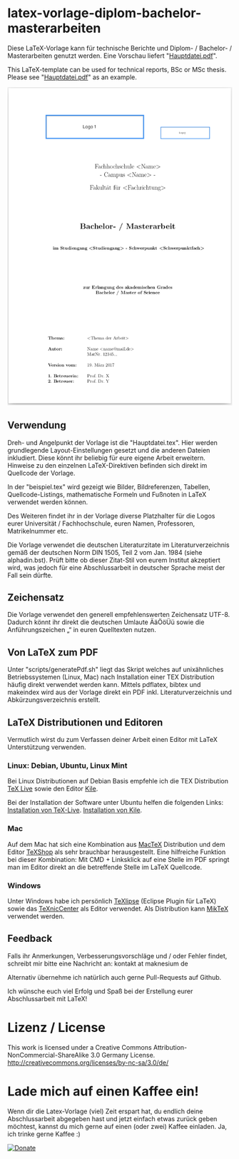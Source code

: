 # latex-vorlage-diplom-bachelor-masterarbeiten

Diese LaTeX-Vorlage kann für technische Berichte und Diplom- / Bachelor- / Masterarbeiten genutzt werden. Eine Vorschau liefert "[Hauptdatei.pdf](/src/Hauptdatei.pdf)".

This LaTeX-template can be used for technical reports, BSc or MSc thesis. Please see "[Hauptdatei.pdf](/src/Hauptdatei.pdf)" as an example.

![latex-vorlage-diplom-bachelor-masterarbeiten](main.png "latex-vorlage-diplom-bachelor-masterarbeiten")


## Verwendung

Dreh- und Angelpunkt der Vorlage ist die "Hauptdatei.tex". Hier werden grundlegende Layout-Einstellungen gesetzt und die anderen Dateien inkludiert. Diese könnt ihr beliebig für eure eigene Arbeit erweitern. Hinweise zu den einzelnen LaTeX-Direktiven befinden sich direkt im Quellcode der Vorlage.

In der "beispiel.tex" wird gezeigt wie Bilder, Bildreferenzen, Tabellen, Quellcode-Listings, mathematische Formeln und Fußnoten in LaTeX verwendet werden können.

Des Weiteren findet ihr in der Vorlage diverse Platzhalter für die Logos eurer Universität / Fachhochschule, euren Namen, Professoren, Matrikelnummer etc.

Die Vorlage verwendet die deutschen Literaturzitate im Literaturverzeichnis gemäß der deutschen Norm DIN 1505, Teil 2 vom Jan. 1984 (siehe alphadin.bst). Prüft bitte ob dieser Zitat-Stil von eurem Institut akzeptiert wird, was jedoch für eine Abschlussarbeit in deutscher Sprache meist der Fall sein dürfte.

## Zeichensatz

Die Vorlage verwendet den generell empfehlenswerten Zeichensatz UTF-8. Dadurch könnt ihr direkt die deutschen Umlaute ÄäÖöÜü sowie die Anführungszeichen „“ in euren Quelltexten nutzen.

## Von LaTeX zum PDF

Unter "scripts/generatePdf.sh" liegt das Skript welches auf unixähnliches Betriebssystemen (Linux, Mac) nach Installation einer TEX Distribution häufig direkt verwendet werden kann. Mittels pdflatex, bibtex und makeindex wird aus der Vorlage direkt ein PDF inkl. Literaturverzeichnis und Abkürzungsverzeichnis erstellt.

## LaTeX Distributionen und Editoren

Vermutlich wirst du zum Verfassen deiner Arbeit einen Editor mit LaTeX Unterstützung verwenden.

### Linux: Debian, Ubuntu, Linux Mint

Bei Linux Distributionen auf Debian Basis empfehle ich die TEX Distribution [TeX Live](http://www.tug.org/texlive/ "TeX Live") sowie den Editor [Kile](http://kile.sourceforge.net/ "Kile").

Bei der Installation der Software unter Ubuntu helfen die folgenden Links:
[Installation von TeX-Live](http://wiki.ubuntuusers.de/LATEX#TeX-Live "Installation von TeX-Live").
[Installation von Kile](http://wiki.ubuntuusers.de/Kile "Installation von Kile").

### Mac

Auf dem Mac hat sich eine Kombination aus [MacTeX](http://www.tug.org/mactex/ "MacTeX") Distribution und dem Editor [TeXShop](http://pages.uoregon.edu/koch/texshop/ "TeXShop") als sehr brauchbar herausgestellt. Eine hilfreiche Funktion bei dieser Kombination: Mit CMD + Linksklick auf eine Stelle im PDF springt man im Editor direkt an die betreffende Stelle im LaTeX Quellcode.

### Windows

Unter Windows habe ich persönlich [TeXlipse](http://texlipse.sourceforge.net/ "TeXlipse") (Eclipse Plugin für LaTeX) sowie das [TeXnicCenter](http://www.texniccenter.org/ "TeXnicCenter") als Editor verwendet. Als Distribution kann [MikTeX](http://miktex.org/ "MikTeX") verwendet werden.

## Feedback

Falls ihr Anmerkungen, Verbesserungsvorschläge und / oder Fehler findet, schreibt mir bitte eine Nachricht an:
kontakt at maknesium de

Alternativ übernehme ich natürlich auch gerne Pull-Requests auf Github.

Ich wünsche euch viel Erfolg und Spaß bei der Erstellung eurer Abschlussarbeit mit LaTeX!

# Lizenz / License

This work is licensed under a Creative Commons Attribution-NonCommercial-ShareAlike 3.0 Germany License.
http://creativecommons.org/licenses/by-nc-sa/3.0/de/

# Lade mich auf einen Kaffee ein!

Wenn dir die Latex-Vorlage (viel) Zeit erspart hat, du endlich deine Abschlussarbeit abgegeben hast und jetzt einfach etwas zurück geben möchtest, kannst du mich gerne auf einen (oder zwei) Kaffee einladen. Ja, ich trinke gerne Kaffee :)

[![Donate](https://img.shields.io/badge/Donate-PayPal-green.svg)](https://www.paypal.com/cgi-bin/webscr?cmd=_s-xclick&hosted_button_id=6LZRV8ZHN2Z9A)
